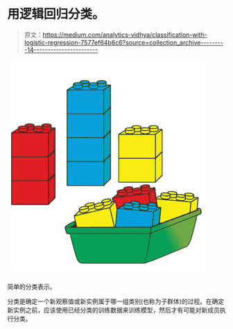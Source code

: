 # 用逻辑回归分类。

> 原文：<https://medium.com/analytics-vidhya/classification-with-logistic-regression-7577ef64b6c6?source=collection_archive---------14----------------------->

![](img/e1aa0b51daf08f2220985377eed98289.png)

简单的分类表示。

分类是确定一个新观察值或新实例属于哪一组类别(也称为子群体)的过程。在确定新实例之前，应该使用已经分类的训练数据来训练模型，然后才有可能对新成员执行分类。